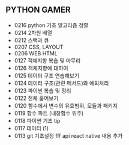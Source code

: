 ## PYTHON GAMER


- 0216 python 기초 알고리즘 정렬
- 0214 2차원 배열
- 0212 스택과 큐
- 0207 CSS, LAYOUT
- 0206 WEB HTML
- 0127 객체지향 복습 및 마무리
- 0126 객체지향에 대하여
- 0125 데이터 구조 연습해보기
- 0124 데이터 구조(관련 메서드)와 예외처리
- 0123 파이썬 복습 및 정리
- 0122 전체 훑어보기
- 0120 함수에서 변수의 유효범위, 모듈과 패키지
- 0119 함수 파트 (내장함수 위주)
- 0118 파이썬 기초 tip
- 0117 데이터 (1)
- 0113 git 기초설정
fff api 
react native 내용 추가
